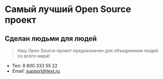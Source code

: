 # Самый лучший Open Source проект

## Сделан людьми для людей

> Наш Open Source проект предназначен для объединения людей со всего мира!

* Тел: 8 800 333 55 22
* Email: support@test.ru
 
